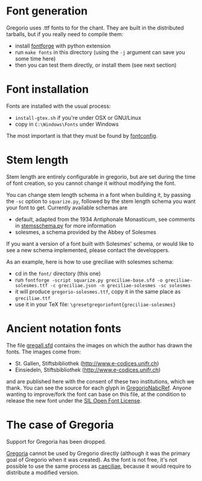 # Font generation

Gregorio uses .ttf fonts to for the chant. They are built in the distributed tarballs, but if you really need to compile them:
 * install [fontforge](http://fontforge.github.io) with python extension
 * run `make fonts` in this directory (using the `-j` argument can save you some time here)
 * then you can test them directly, or install them (see next section)

# Font installation

Fonts are installed with the usual process:
 * `install-gtex.sh` if you're under OSX or GNU/Linux
 * copy in `C:\Windows\Fonts` under Windows

The most important is that they must be found by [fontconfig](http://www.freedesktop.org/wiki/Software/fontconfig/).

# Stem length

Stem length are entirely configurable in gregorio, but are set during the time of font creation, so you cannot change it without modifying the font.

You can change stem length schema in a font when building it, by passing the `-sc` option to `squarize.py`, followed by the stem length schema you want your font to get. Currently available schemas are

- default, adapted from the 1934 Antiphonale Monasticum, see comments in [stemsschema.py](stemsschema.py) for more information
- solesmes, a schema provided by the Abbey of Solesmes

If you want a version of a font built with Solesmes' schema, or would like to see a new schema implemented, please contact the developpers.

As an example, here is how to use greciliae with solesmes schema:

- cd in the `font/` directory (this one)
- run `fontforge -script squarize.py greciliae-base.sfd -o greciliae-solesmes.ttf -c greciliae.json -n greciliae-solesmes -sc solesmes`
- it will produce `gregorio-solesmes.ttf`, copy it in the same place as `greciliae.ttf`
- use it in your TeX file: `\gresetgregoriofont{greciliae-solesmes}`

# Ancient notation fonts

The file [gregall.sfd](gregall.sfd) contains the images on which the author has drawn the fonts. The images come from:

- St. Gallen, Stiftsbibliothek (http://www.e-codices.unifr.ch)
- Einsiedeln, Stiftsbibliothek (http://www.e-codices.unifr.ch)

and are published here with the consent of these two institutions, which we thank. You can see the source for each glyph in [GregorioNabcRef](../doc/GregorioNabcRef.tex). Anyone wanting to improve/fork the font can base on this file, at the condition to release the new font under the [SIL Open Font License](http://scripts.sil.org/cms/scripts/page.php?site_id=nrsi&id=OFL).

# The case of Gregoria

Support for Gregoria has been dropped.

[Gregoria](http://www.anatoletype.net/projects/gregoria) cannot be used by Gregorio directly (although it was the primary goal of Gregorio when it was created). As the font is not free, it's not possible to use the same process as [caeciliae](http://marello.org/caeciliae/), because it would require to distribute a modified version.

